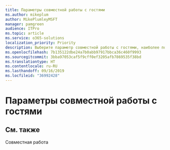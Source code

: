 ```yaml
---
title: Параметры совместной работы с гостями
ms.author: mikeplum
author: MikePlumleyMSFT
manager: pamgreen
audience: ITPro
ms.topic: article
ms.service: o365-solutions
localization_priority: Priority
description: Выберите параметр совместной работы с гостями, наиболее подходящий для вашей организации.
ms.openlocfilehash: 7b135122dbe24a7b0abb97917bbca36c460f9993
ms.sourcegitcommit: 3bba97053caf5f9cff0ef3205afb7869535f38bd
ms.translationtype: HT
ms.contentlocale: ru-RU
ms.lasthandoff: 09/16/2019
ms.locfileid: "36992428"
---
```

# <a name="guest-collaboration-options"></a>Параметры совместной работы с гостями

## <a name="see-also"></a>См. также

Совместная работа